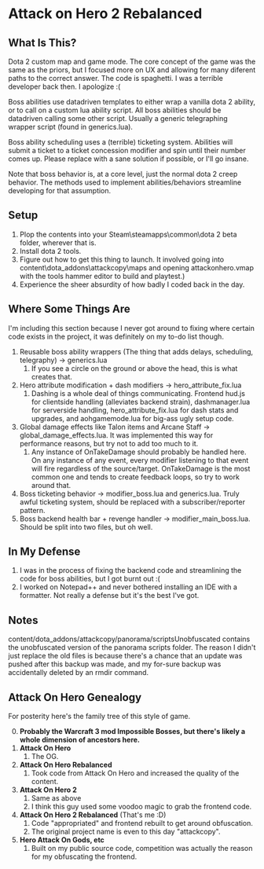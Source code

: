 # Attack on Hero 2 Rebalanced

## What Is This?  
Dota 2 custom map and game mode. The core concept of the game was the same as the priors, but I focused more on UX and allowing for many diferent paths to the correct answer.
The code is spaghetti. I was a terrible developer back then. I apologize :(

Boss abilities use datadriven templates to either wrap a vanilla dota 2 ability, or to call on a custom lua ability script. All boss abilities should be datadriven calling some other script. Usually a generic telegraphing wrapper script (found in generics.lua).  
  
Boss ability scheduling uses a (terrible) ticketing system. Abilities will submit a ticket to a ticket concession modifier and spin until their number comes up. Please replace with a sane solution if possible, or I'll go insane.  
  
Note that boss behavior is, at a core level, just the normal dota 2 creep behavior. The methods used to implement abilities/behaviors streamline developing for that assumption.
  
## Setup
1. Plop the contents into your Steam\steamapps\common\dota 2 beta folder, wherever that is.
2. Install dota 2 tools.
3. Figure out how to get this thing to launch. It involved going into content\dota_addons\attackcopy\maps and opening attackonhero.vmap with the tools hammer editor to build and playtest.)
4. Experience the sheer absurdity of how badly I coded back in the day.

## Where Some Things Are
I'm including this section because I never got around to fixing where certain code exists in the project, it was definitely on my to-do list though. 
1. Reusable boss ability wrappers (The thing that adds delays, scheduling, telegraphy) -> generics.lua
   1. If you see a circle on the ground or above the head, this is what creates that.
2. Hero attribute modification + dash modifiers -> hero_attribute_fix.lua
   1. Dashing is a whole deal of things communicating. Frontend hud.js for clientside handling (alleviates backend strain), dashmanager.lua for serverside handling, hero_attribute_fix.lua for dash stats and upgrades, and aohgamemode.lua for big-ass ugly setup code. 
3. Global damage effects like Talon items and Arcane Staff -> global_damage_effects.lua. It was implemented this way for performance reasons, but try not to add too much to it. 
   1. Any instance of OnTakeDamage should probably be handled here. On any instance of any event, every modifier listening to that event will fire regardless of the source/target. OnTakeDamage is the most common one and tends to create feedback loops, so try to work around that.
4. Boss ticketing behavior -> modifier_boss.lua and generics.lua. Truly awful ticketing system, should be replaced with a subscriber/reporter pattern.
5. Boss backend health bar + revenge handler -> modifier_main_boss.lua. Should be split into two files, but oh well.


## In My Defense
1. I was in the process of fixing the backend code and streamlining the code for boss abilities, but I got burnt out :(
2. I worked on Notepad++ and never bothered installing an IDE with a formatter. Not really a defense but it's the best I've got.

## Notes
content/dota_addons/attackcopy/panorama/scriptsUnobfuscated contains the unobfuscated version of the panorama scripts folder. The reason I didn't just replace the old files is because there's a chance that an update was pushed after this backup was made, and my for-sure backup was accidentally deleted by an rmdir command.


## Attack On Hero Genealogy
For posterity here's the family tree of this style of game.

0. **Probably the Warcraft 3 mod Impossible Bosses, but there's likely a whole dimension of ancestors here.** 
1. **Attack On Hero**
     1. The OG.
2. **Attack On Hero Rebalanced**
     1. Took code from Attack On Hero and increased the quality of the content.  
3. **Attack On Hero 2**
     1. Same as above
     2. I think this guy used some voodoo magic to grab the frontend code.   
4. **Attack On Hero 2 Rebalanced** (That's me :D) 
     1. Code "appropriated" and frontend rebuilt to get around obfuscation.
     2. The original project name is even to this day "attackcopy".
5. **Hero Attack On Gods, etc**
     1. Built on my public source code, competition was actually the reason for my obfuscating the frontend.  
